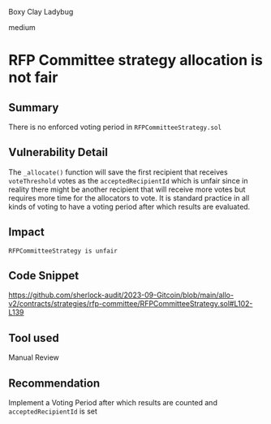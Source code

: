 Boxy Clay Ladybug

medium

# RFP Committee strategy allocation is not fair
## Summary
There is no enforced voting period in `RFPCommitteeStrategy.sol`
## Vulnerability Detail
The `_allocate()` function will save the first recipient that receives `voteThreshold` votes as the `acceptedRecipientId` which is unfair since in reality there might be another recipient that will receive more votes but requires more time for the allocators to vote. It is standard practice in all kinds of voting to have a voting period after which results are evaluated. 
## Impact
`RFPCommitteeStrategy is unfair`
## Code Snippet
https://github.com/sherlock-audit/2023-09-Gitcoin/blob/main/allo-v2/contracts/strategies/rfp-committee/RFPCommitteeStrategy.sol#L102-L139
## Tool used

Manual Review

## Recommendation
Implement a Voting Period after which results are counted and `acceptedRecipientId` is set